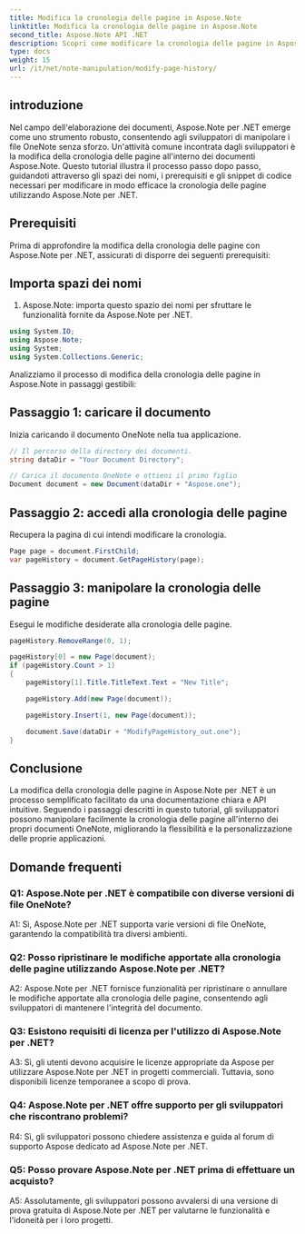 ```yaml
---
title: Modifica la cronologia delle pagine in Aspose.Note
linktitle: Modifica la cronologia delle pagine in Aspose.Note
second_title: Aspose.Note API .NET
description: Scopri come modificare la cronologia delle pagine in Aspose.Note per .NET utilizzando questo tutorial completo. Migliora le tue capacità di elaborazione dei documenti senza sforzo.
type: docs
weight: 15
url: /it/net/note-manipulation/modify-page-history/
---
```

## introduzione

Nel campo dell'elaborazione dei documenti, Aspose.Note per .NET emerge come uno strumento robusto, consentendo agli sviluppatori di manipolare i file OneNote senza sforzo. Un'attività comune incontrata dagli sviluppatori è la modifica della cronologia delle pagine all'interno dei documenti Aspose.Note. Questo tutorial illustra il processo passo dopo passo, guidandoti attraverso gli spazi dei nomi, i prerequisiti e gli snippet di codice necessari per modificare in modo efficace la cronologia delle pagine utilizzando Aspose.Note per .NET.

## Prerequisiti

Prima di approfondire la modifica della cronologia delle pagine con Aspose.Note per .NET, assicurati di disporre dei seguenti prerequisiti:

## Importa spazi dei nomi

1. Aspose.Note: importa questo spazio dei nomi per sfruttare le funzionalità fornite da Aspose.Note per .NET.

```csharp
using System.IO;
using Aspose.Note;
using System;
using System.Collections.Generic;
```

Analizziamo il processo di modifica della cronologia delle pagine in Aspose.Note in passaggi gestibili:

## Passaggio 1: caricare il documento

Inizia caricando il documento OneNote nella tua applicazione.

```csharp
// Il percorso della directory dei documenti.
string dataDir = "Your Document Directory";

// Carica il documento OneNote e ottieni il primo figlio
Document document = new Document(dataDir + "Aspose.one");
```

## Passaggio 2: accedi alla cronologia delle pagine

Recupera la pagina di cui intendi modificare la cronologia.

```csharp
Page page = document.FirstChild;
var pageHistory = document.GetPageHistory(page);
```

## Passaggio 3: manipolare la cronologia delle pagine

Esegui le modifiche desiderate alla cronologia delle pagine.

```csharp
pageHistory.RemoveRange(0, 1);

pageHistory[0] = new Page(document);
if (pageHistory.Count > 1)
{
    pageHistory[1].Title.TitleText.Text = "New Title";

    pageHistory.Add(new Page(document));

    pageHistory.Insert(1, new Page(document));

    document.Save(dataDir + "ModifyPageHistory_out.one");
}
```

## Conclusione

La modifica della cronologia delle pagine in Aspose.Note per .NET è un processo semplificato facilitato da una documentazione chiara e API intuitive. Seguendo i passaggi descritti in questo tutorial, gli sviluppatori possono manipolare facilmente la cronologia delle pagine all'interno dei propri documenti OneNote, migliorando la flessibilità e la personalizzazione delle proprie applicazioni.

## Domande frequenti

### Q1: Aspose.Note per .NET è compatibile con diverse versioni di file OneNote?

A1: Sì, Aspose.Note per .NET supporta varie versioni di file OneNote, garantendo la compatibilità tra diversi ambienti.

### Q2: Posso ripristinare le modifiche apportate alla cronologia delle pagine utilizzando Aspose.Note per .NET?

A2: Aspose.Note per .NET fornisce funzionalità per ripristinare o annullare le modifiche apportate alla cronologia delle pagine, consentendo agli sviluppatori di mantenere l'integrità del documento.

### Q3: Esistono requisiti di licenza per l'utilizzo di Aspose.Note per .NET?

A3: Sì, gli utenti devono acquisire le licenze appropriate da Aspose per utilizzare Aspose.Note per .NET in progetti commerciali. Tuttavia, sono disponibili licenze temporanee a scopo di prova.

### Q4: Aspose.Note per .NET offre supporto per gli sviluppatori che riscontrano problemi?

R4: Sì, gli sviluppatori possono chiedere assistenza e guida al forum di supporto Aspose dedicato ad Aspose.Note per .NET.

### Q5: Posso provare Aspose.Note per .NET prima di effettuare un acquisto?

A5: Assolutamente, gli sviluppatori possono avvalersi di una versione di prova gratuita di Aspose.Note per .NET per valutarne le funzionalità e l'idoneità per i loro progetti.
